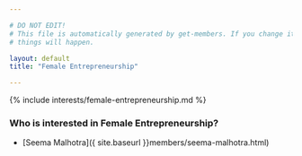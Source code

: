 ```yaml
---

# DO NOT EDIT!
# This file is automatically generated by get-members. If you change it, bad
# things will happen.

layout: default
title: "Female Entrepreneurship"

---
```


{% include interests/female-entrepreneurship.md %}

### Who is interested in Female Entrepreneurship?


* [Seema Malhotra]({ site.baseurl }}members/seema-malhotra.html)

